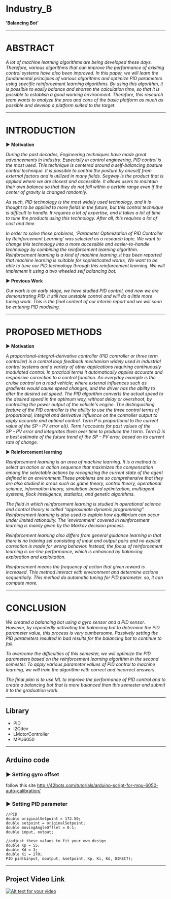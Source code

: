 # Industry_B   
**'Balancing Bot'**

--------------------------------------------------------------------------
# ABSTRACT


*A lot of machine learning algorithms are being developed these days. Therefore, various algorithms that can improve the performance of existing control systems have also been improved. 
In this paper, we will learn the fundamental principles of various algorithms and optimize PID parameters using specific reinforcement learning algorithms. 
By using this algorithm, it is possible to easily balance and shorten the calculation time, so that it is possible to establish a good working environment. Therefore, this research team wants to analyze the pros and cons of the basic platform as much as possible and develop a platform suited to the target.*

--------------------------------------------------------------------------
# INTRODUCTION



**▶ Motivation**

*During the past decades, Engineering techniques have made great advancements in industry. Especially in control engineering, PID control is the most used. This technique is centered around a self-balancing posture control technique. It is possible to control the posture by oneself from external factors and is utilized in many fields. Segway is the product that is applied where we are closest and accessible. It allows users to maintain their own balance so that they do not fall within a certain range even if the center of gravity is changed randomly.*

*As such, PID technology is the most widely used technology, and it is thought to be applied to more fields in the future, but this control technique is difficult to handle. It requires a lot of expertise, and it takes a lot of time to tune the products using this technology. After all, this requires a lot of cost and time.*

*In order to solve these problems, ‘Parameter Optimization of PID Controller by Reinforcement Learning’ was selected as a research topic. We want to change this technology into a more accessible and easier-to-handle technology by combining the reinforcement learning algorithm. Reinforcement learning is a kind of machine learning, it has been reported that machine learning is suitable for sophisticated works, We want to be able to tune our PID technology through this reinforcement learning. We will implement it using a two wheeled self balancing bot.*




**▶ Previous Work**

*Our work is an early stage, we have studied PID control, and now we are demonstrating PID. It still has unstable control and will do a little more tuning work.
This is the final content of our interim report and we will soon be entering PID modeling.*



--------------------------------------------------------------------------------------
# PROPOSED METHODS


 
**▶ Motivation**


*A proportional–integral–derivative controller (PID controller or three term controller) is a control loop feedback mechanism widely used in industrial control systems and a variety of other applications requiring continuously modulated control.
In practical terms it automatically applies accurate and responsive correction to a control function. An everyday example is the cruise control on a road vehicle; where external influences such as gradients would cause speed changes, and the driver has the ability to alter the desired set speed. The PID algorithm converts the actual speed to the desired speed in the optimum way, without delay or overshoot, by controlling the power output of the vehicle's engine.
The distinguishing feature of the PID controller is the ability to use the three control terms of proportional, integral and derivative influence on the controller output to apply accurate and optimal control. 
Term P is proportional to the current value of the SP − PV error e(t). 
Term I accounts for past values of the SP − PV error and integrates them over time to produce the I term.
Term D is a best estimate of the future trend of the SP − PV error, based on its current rate of change.*

**▶ Reinforcement learning** 


*Reinforcement learning is an area of machine learning. It is a method to select an action or action sequence that maximizes the compensation among the selectable actions by recognizing the current state of the agent defined in an environment.These problems are so comprehensive that they are also studied in areas such as game theory, control theory, operational science, information theory, simulation-based optimization, multiagent systems, flock intelligence, statistics, and genetic algorithms.*

*The field in which reinforcement learning is studied in operational science and control theory is called "approximate dynamic programming". Reinforcement learning is also used to explain how equilibrium can occur under limited rationality. The 'environment' covered in reinforcement learning is mainly given by the Markov decision process.*

*Reinforcement learning also differs from general guidance learning in that there is no training set consisting of input and output pairs and no explicit correction is made for wrong behavior. Instead, the focus of reinforcement learning is on-line performance, which is enhanced by balancing exploration and exploitation.*

*Reinforcement means the frequency of action that given reward is increased. This method interact with environment and determine actions sequentially. This method do automatic tuning for PID parameter. so, it can compute more.*


-----------------------------------------------------------------------------------------
# CONCLUSION




*We created a balancing bot using a gyro sensor and a PID sensor. However, by repeatedly activating the balancing bot to determine the PID parameter value, this process is very cumbersome. Passively setting the PID parameters resulted in bad results for the balancing bot to continue to fall.*

*To overcome the difficulties of this semester, we will optimize the PID parameters based on the reinforcement learning algorithm in the second semester. To apply various parameter values of PID control to machine learning, we will train the algorithm with correct and incorrect answers.*

*The final plan is to use ML to improve the performance of PID control and to create a balancing bot that is more balanced than this semester and submit it to the graduation work.*




--------------------------------------------------------------------------------------------------------------
## Library

- PID
- I2Cdev
- LMotorController
- MPU6050


---------------------------------------------------------------------------------------------
## Arduino code
### ▶ Setting gyro offset


follow this site
http://42bots.com/tutorials/arduino-script-for-mpu-6050-auto-calibration/



### ▶ Setting PID parameter

```
//PID
double originalSetpoint = 172.50;
double setpoint = originalSetpoint;
double movingAngleOffset = 0.1;
double input, output;

//adjust these values to fit your own design
double Kp = 55;   
double Kd = 3;
double Ki = 270;
PID pid(&input, &output, &setpoint, Kp, Ki, Kd, DIRECT);
```

--------------------------------------------------------------------------------------------------
## Project Video Link




[![Alt text for your video](https://img.youtube.com/vi/iVVoLgYuxLA/0.jpg)](https://www.youtube.com/watch?v=iVVoLgYuxLA)

